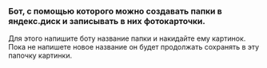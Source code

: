 ### Бот, с помощью которого можно создавать папки в яндекс.диск и записывать в них фотокарточки. 
Для этого напишите боту название папки и накидайте ему картинок. Пока не напишете новое название он будет продолжать сохранять в эту папочку картинки.
